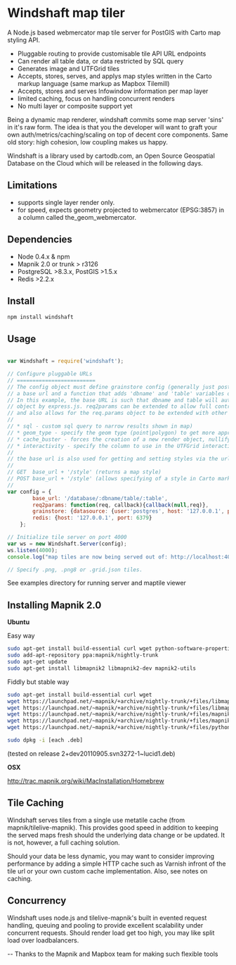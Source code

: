 Windshaft map tiler
===================

A Node.js based webmercator map tile server for PostGIS with Carto map styling API.

* Pluggable routing to provide customisable tile API URL endpoints
* Can render all table data, or data restricted by SQL query
* Generates image and UTFGrid tiles
* Accepts, stores, serves, and applys map styles written in the Carto markup language (same markup as Mapbox Tilemill)
* Accepts, stores and serves Infowindow information per map layer
* limited caching, focus on handling concurrent renders
* No multi layer or composite support yet

Being a dynamic map renderer, windshaft commits some map server 'sins' in it's raw form. The idea is that you the developer will want to graft your own auth/metrics/caching/scaling on top of decent core components. Same old story: high cohesion, low coupling makes us happy.

Windshaft is a library used by cartodb.com, an Open Source Geospatial Database on the Cloud which will be released in the following days.


Limitations
-----------
* supports single layer render only.
* for speed, expects geometry projected to webmercator (EPSG:3857) in a column called the_geom_webmercator.


Dependencies
------------
* Node 0.4.x & npm
* Mapnik 2.0 or trunk > r3126
* PostgreSQL >8.3.x, PostGIS >1.5.x
* Redis >2.2.x


Install
-------
```
npm install windshaft
```


Usage
-----
```javascript

var Windshaft = require('windshaft');

// Configure pluggable URLs
// =========================
// The config object must define grainstore config (generally just postgres connection details), redis config,
// a base url and a function that adds 'dbname' and 'table' variables onto the Express.js req.params object.
// In this example, the base URL is such that dbname and table will automatically be added to the req.params
// object by express.js. req2params can be extended to allow full control over the specifying of dbname and table,
// and also allows for the req.params object to be extended with other variables, such as:
//
// * sql - custom sql query to narrow results shown in map)
// * geom_type - specify the geom type (point|polygon) to get more appropriate default styles
// * cache_buster - forces the creation of a new render object, nullifying existing metatile caches
// * interactivity - specify the column to use in the UTFGrid interactivity layer (defaults to null)
//
// the base url is also used for getting and setting styles via the urls:
//
// GET  base_url + '/style' (returns a map style)
// POST base_url + '/style' (allows specifying of a style in Carto markup in the 'style' form variable).
//
var config = {
        base_url: '/database/:dbname/table/:table',
        req2params: function(req, callback){callback(null,req)},
        grainstore: {datasource: {user:'postgres', host: '127.0.0.1', port: 5432}}, //see grainstore npm for other options
        redis: {host: '127.0.0.1', port: 6379}
    };

// Initialize tile server on port 4000
var ws = new Windshaft.Server(config);
ws.listen(4000);
console.log("map tiles are now being served out of: http://localhost:4000" + config.base_url + '/:z/:x/:y.*');

// Specify .png, .png8 or .grid.json tiles.
```

See examples directory for running server and maptile viewer


Installing Mapnik 2.0
----------------------

**Ubuntu**

Easy way

```bash
sudo apt-get install build-essential curl wget python-software-properties
sudo add-apt-repository ppa:mapnik/nightly-trunk
sudo apt-get update
sudo apt-get install libmapnik2 libmapnik2-dev mapnik2-utils
```

Fiddly but stable way

```bash
sudo apt-get install build-essential curl wget
wget https://launchpad.net/~mapnik/+archive/nightly-trunk/+files/libmapnik2-dev_2%2Bdev20110905.svn3272-1~lucid1_amd64.deb (or i386)
wget https://launchpad.net/~mapnik/+archive/nightly-trunk/+files/libmapnik2_2%2Bdev20110905.svn3272-1~lucid1_amd64.deb
wget https://launchpad.net/~mapnik/+archive/nightly-trunk/+files/mapnik2-doc_2%2Bdev20110905.svn3272-1~lucid1_all.deb
wget https://launchpad.net/~mapnik/+archive/nightly-trunk/+files/mapnik2-utils_2%2Bdev20110905.svn3272-1~lucid1_amd64.deb
wget https://launchpad.net/~mapnik/+archive/nightly-trunk/+files/python-mapnik2_2%2Bdev20110905.svn3272-1~lucid1_amd64.deb

sudo dpkg -i [each .deb]
```

(tested on release 2+dev20110905.svn3272-1~lucid1.deb)

**OSX**

http://trac.mapnik.org/wiki/MacInstallation/Homebrew


Tile Caching
------------
Windshaft serves tiles from a single use metatile cache (from mapnik/tilelive-mapnik). This provides good speed in
addition to keeping the served maps fresh should the underlying data change or be updated. It is not, however, a full caching solution.

Should your data be less dynamic, you may want to consider improving performance by adding a simple HTTP cache such as Varnish infront of the
tile url or your own custom cache implementation. Also, see notes on caching.


Concurrency
------------
Windshaft uses node.js and tilelive-mapnik's built in evented request handling, queuing and pooling to provide excellent scalability under concurrent requests.
Should render load get too high, you may like split load over loadbalancers.


--
Thanks to the Mapnik and Mapbox team for making such flexible tools



